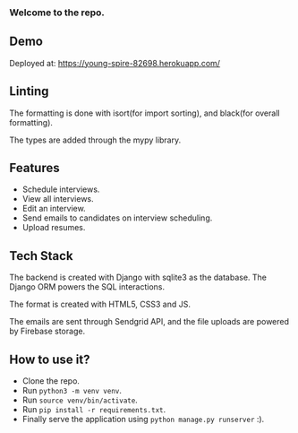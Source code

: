 ### Welcome to the repo.

## Demo
Deployed at: https://young-spire-82698.herokuapp.com/

## Linting

The formatting is done with isort(for import sorting), and black(for overall formatting).

The types are added through the mypy library.

## Features

- Schedule interviews.
- View all interviews.
- Edit an interview.
- Send emails to candidates on interview scheduling.
- Upload resumes.

## Tech Stack

The backend is created with Django with sqlite3 as the database. The Django ORM powers the SQL
interactions.

The format is created with HTML5, CSS3 and JS.

The emails are sent through Sendgrid API, and the file uploads are powered by Firebase storage.

## How to use it?

- Clone the repo.
- Run `python3 -m venv venv`.
- Run `source venv/bin/activate`.
- Run `pip install -r requirements.txt`.
- Finally serve the application using `python manage.py runserver` :).
